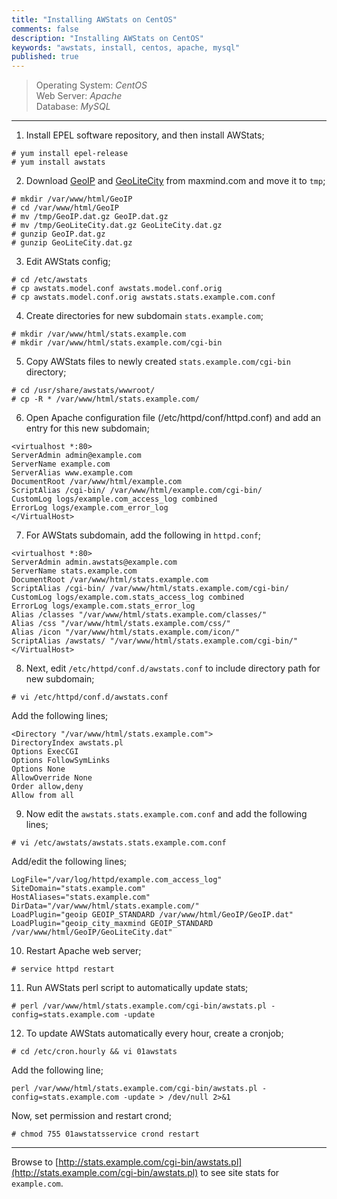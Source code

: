 ```yaml
---
title: "Installing AWStats on CentOS"
comments: false
description: "Installing AWStats on CentOS"
keywords: "awstats, install, centos, apache, mysql"
published: true
---
```

> Operating System: _CentOS_  
> Web Server: _Apache_  
> Database: _MySQL_  

___

1. Install EPEL software repository, and then install AWStats;
```
# yum install epel-release
# yum install awstats
```

2. Download [GeoIP](http://geolite.maxmind.com/download/geoip/database/GeoLiteCountry/GeoIP.dat.gz) and [GeoLiteCity](http://geolite.maxmind.com/download/geoip/database/GeoLiteCity.dat.gz) from maxmind.com and move it to `tmp`;
```
# mkdir /var/www/html/GeoIP
# cd /var/www/html/GeoIP
# mv /tmp/GeoIP.dat.gz GeoIP.dat.gz
# mv /tmp/GeoLiteCity.dat.gz GeoLiteCity.dat.gz
# gunzip GeoIP.dat.gz
# gunzip GeoLiteCity.dat.gz
```

3. Edit AWStats config;
```
# cd /etc/awstats
# cp awstats.model.conf awstats.model.conf.orig
# cp awstats.model.conf.orig awstats.stats.example.com.conf
```  

4. Create directories for new subdomain `stats.example.com`;
```
# mkdir /var/www/html/stats.example.com
# mkdir /var/www/html/stats.example.com/cgi-bin
```

5. Copy AWStats files to newly created `stats.example.com/cgi-bin` directory;
```
# cd /usr/share/awstats/wwwroot/
# cp -R * /var/www/html/stats.example.com/
```

6. Open Apache configuration file (/etc/httpd/conf/httpd.conf) and add an entry for this new subdomain;
```
<virtualhost *:80>
ServerAdmin admin@example.com
ServerName example.com
ServerAlias www.example.com
DocumentRoot /var/www/html/example.com
ScriptAlias /cgi-bin/ /var/www/html/example.com/cgi-bin/
CustomLog logs/example.com_access_log combined
ErrorLog logs/example.com_error_log
</VirtualHost>
```  

7. For AWStats subdomain, add the following in `httpd.conf`;
```
<virtualhost *:80>
ServerAdmin admin.awstats@example.com
ServerName stats.example.com
DocumentRoot /var/www/html/stats.example.com
ScriptAlias /cgi-bin/ /var/www/html/stats.example.com/cgi-bin/
CustomLog logs/example.com.stats_access_log combined
ErrorLog logs/example.com.stats_error_log
Alias /classes "/var/www/html/stats.example.com/classes/"
Alias /css "/var/www/html/stats.example.com/css/"
Alias /icon "/var/www/html/stats.example.com/icon/"
ScriptAlias /awstats/ "/var/www/html/stats.example.com/cgi-bin/"
</VirtualHost>
```  

8. Next, edit `/etc/httpd/conf.d/awstats.conf` to include directory path for new subdomain;
```
# vi /etc/httpd/conf.d/awstats.conf
```
Add the following lines;
```
<Directory "/var/www/html/stats.example.com">
DirectoryIndex awstats.pl
Options ExecCGI
Options FollowSymLinks
Options None
AllowOverride None
Order allow,deny
Allow from all
```

9. Now edit the `awstats.stats.example.com.conf` and add the following lines;
```
# vi /etc/awstats/awstats.stats.example.com.conf
```
Add/edit the following lines;
```
LogFile="/var/log/httpd/example.com_access_log"
SiteDomain="stats.example.com"
HostAliases="stats.example.com"
DirData="/var/www/html/stats.example.com/"
LoadPlugin="geoip GEOIP_STANDARD /var/www/html/GeoIP/GeoIP.dat"
LoadPlugin="geoip_city_maxmind GEOIP_STANDARD /var/www/html/GeoIP/GeoLiteCity.dat"
```

10. Restart Apache web server;
```
# service httpd restart
```

11. Run AWStats perl script to automatically update stats;
```
# perl /var/www/html/stats.example.com/cgi-bin/awstats.pl -config=stats.example.com -update
```


12. To update AWStats automatically every hour, create a cronjob;
```
# cd /etc/cron.hourly && vi 01awstats
```
Add the following line;
```
perl /var/www/html/stats.example.com/cgi-bin/awstats.pl -config=stats.example.com -update > /dev/null 2>&1
```
Now, set permission and restart crond;
```
# chmod 755 01awstatsservice crond restart
```

---

Browse to [http://stats.example.com/cgi-bin/awstats.pl](http://stats.example.com/cgi-bin/awstats.pl) to see site stats for  `example.com`.
